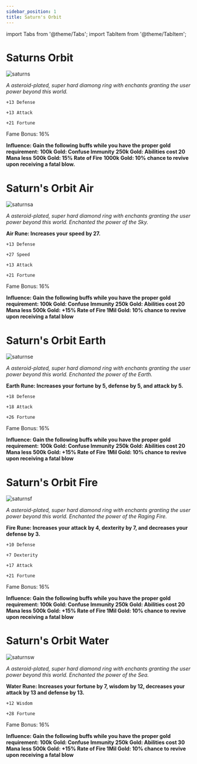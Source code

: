 ```yaml
---
sidebar_position: 1
title: Saturn's Orbit
---
```


import Tabs from '@theme/Tabs';
import TabItem from '@theme/TabItem';

<Tabs>
  <TabItem value="Saturn's Orbit" label="Saturn's Orbit" default>

# Saturns Orbit

![saturns](https://vwiki.valorserver.com/api/item/picture/saturn's%20orbit)

<i>A asteroid-plated, super hard diamong ring with enchants granting the user power beyond this world.</i>

    +13 Defense

    +13 Attack

    +21 Fortune

Fame Bonus: 16%

**Influence: Gain the following buffs while you have the proper gold requirement:**
**100k Gold: Confuse Immunity**
**250k Gold: Abilities cost 20 Mana less**
**500k Gold: 15% Rate of Fire**
**1000k Gold: 10% chance to revive upon receiving a fatal blow.** 

  </TabItem>
  <TabItem value="Air" label="Air">

# Saturn's Orbit Air

![saturnsa](https://vwiki.valorserver.com/api/item/picture/saturn's%20orbit%20air)

<i>A asteroid-plated, super hard diamond ring with enchants granting the user power beyond this world. Enchanted the power of the Sky.</i>
    
**Air Rune: Increases your speed by 27.**
    
    +13 Defense
    
    +27 Speed
    
    +13 Attack
    
    +21 Fortune
    
Fame Bonus: 16%
    
**Influence: Gain the following buffs while you have the proper gold requirement:
100k Gold: Confuse Immunity
250k Gold: Abilities cost 20 Mana less
500k Gold: +15% Rate of Fire
1Mil Gold: 10% chance to revive upon receiving a fatal blow**

  </TabItem>
  <TabItem value="Earth" label="Earth">

# Saturn's Orbit Earth

![saturnse](https://vwiki.valorserver.com/api/item/picture/saturn's%20orbit%20earth)

<i>A asteroid-plated, super hard diamond ring with enchants granting the user power beyond this world. Enchanted the power of the Earth.</i>
    
**Earth Rune: Increases your fortune by 5, defense by 5, and attack by 5.**
    
    +18 Defense
    
    +18 Attack
    
    +26 Fortune
    
Fame Bonus: 16%
    
**Influence: Gain the following buffs while you have the proper gold requirement:**
**100k Gold: Confuse Immunity**
**250k Gold: Abilities cost 20 Mana less**
**500k Gold: +15% Rate of Fire**
**1Mil Gold: 10% chance to revive upon receiving a fatal blow**

  </TabItem>
  <TabItem value="Fire" label="Fire">

# Saturn's Orbit Fire

![saturnsf](https://vwiki.valorserver.com/api/item/picture/saturn's%20orbit%20fire)

<i>A asteroid-plated, super hard diamond ring with enchants granting the user power beyond this world. Enchanted the power of the Raging Fire.</i>
    
**Fire Rune: Increases your attack by 4, dexterity by 7, and decreases your defense by 3.**
    
    +10 Defense
    
    +7 Dexterity
    
    +17 Attack
    
    +21 Fortune
    
Fame Bonus: 16%
    
**Influence: Gain the following buffs while you have the proper gold requirement:
100k Gold: Confuse Immunity
250k Gold: Abilities cost 20 Mana less
500k Gold: +15% Rate of Fire
1Mil Gold: 10% chance to revive upon receiving a fatal blow**

  </TabItem>
  <TabItem value="Water" label="Water">

# Saturn's Orbit Water

![saturnsw](https://vwiki.valorserver.com/api/item/picture/saturn's%20orbit%20water)

<i>A asteroid-plated, super hard diamond ring with enchants granting the user power beyond this world. Enchanted the power of the Sea.</i>
    
**Water Rune: Increases your fortune by 7, wisdom by 12, decreases your attack by 13 and defense by 13.**

    +12 Wisdom
    
    +28 Fortune
    
Fame Bonus: 16%
    
**Influence: Gain the following buffs while you have the proper gold requirement:
100k Gold: Confuse Immunity
250k Gold: Abilities cost 30 Mana less
500k Gold: +15% Rate of Fire
1Mil Gold: 10% chance to revive upon receiving a fatal blow**

  </TabItem>
</Tabs>
